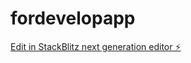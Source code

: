 # fordevelopapp

[Edit in StackBlitz next generation editor ⚡️](https://stackblitz.com/~/github.com/thomaschan24021987/fordevelopapp)